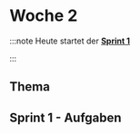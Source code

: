 # Woche 2

:::note Heute startet der **[Sprint 1](/docs/sprints/sprint-1/index.md)**

:::

## Thema

<!-- <div className="grid"><div> -->

<Slide name="projektmanagement"/>

<!-- </div><div> -->
<!---->
<!-- :::caution Hausaufgaben -->
<!---->
<!-- Bitte alle lokal einmal folgende Befehle ausführen: -->
<!---->
<!-- - `docker pull ubuntu:24.04` -->
<!-- - `docker pull ubuntu:24.10` -->
<!-- - `docker pull nginx` -->
<!---->
<!-- :bulb: Nächste Woche werden wir lokal entwickeln und diese Befehle stellen -->
<!-- sicher, dass im Unterricht die Ubuntu Images bei allen bereits lokal gecached -->
<!-- sind, was das Schulnetz weniger belastet wird. -->
<!---->
<!-- ::: -->
<!---->
<!-- </div></div> -->

## Sprint 1 - Aufgaben

<DocCardList />
